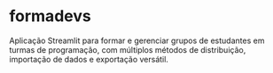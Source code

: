 # formadevs
Aplicação Streamlit para formar e gerenciar grupos de estudantes em turmas de programação, com múltiplos métodos de distribuição, importação de dados e exportação versátil.
